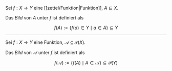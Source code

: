 Sei $f : X \to Y$ eine [[zettel/Funktion|Funktion]], $A \subseteq X$.

Das *Bild* von $A$ unter $f$ ist definiert als

$$
	f(A) := \{ f(a) \in Y \mid a \in A \} \subseteq Y
$$

---

Sei $f : X \to Y$ eine Funktion, $\mathcal{A} \subseteq \mathcal{P}(X)$.

Das *Bild* von $\mathcal{A}$ unter $f$ ist definiert als

$$
	f(\mathcal{A}) := \{ f(A) \mid A \in \mathcal{A} \} \subseteq \mathcal{P}(Y)
$$